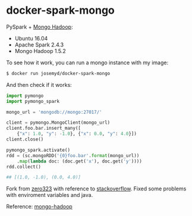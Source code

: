 # docker-spark-mongo
PySpark + [Mongo Hadoop](https://github.com/mongodb/mongo-hadoop):

* Ubuntu 16.04
* Apache Spark 2.4.3
* Mongo Hadoop 1.5.2

To see how it work, you can run a mongo instance with my image:

```bash
$ docker run josemyd/docker-spark-mongo
```

And then check if it works:

```python
import pymongo
import pymongo_spark

mongo_url = 'mongodb://mongo:27017/'

client = pymongo.MongoClient(mongo_url)
client.foo.bar.insert_many([
    {"x": 1.0, "y": -1.0}, {"x": 0.0, "y": 4.0}])
client.close()

pymongo_spark.activate()
rdd = (sc.mongoRDD('{0}foo.bar'.format(mongo_url))
    .map(lambda doc: (doc.get('x'), doc.get('y'))))
rdd.collect()

## [(1.0, -1.0), (0.0, 4.0)]
```

Fork from [zero323](https://hub.docker.com/r/zero323/mongo-spark/) with reference to [stackoverflow](http://stackoverflow.com/questions/33391840/getting-spark-python-and-mongodb-to-work-together). Fixed some problems with enviroment variables and java.

Reference:
[mongo-hadoop](https://github.com/mongodb/mongo-hadoop/tree/master/spark/src/main/python#usage)
